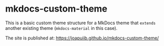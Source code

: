 # mkdocs-custom-theme
This is a basic custom theme structure for a MkDocs theme that `extends` another existing theme (`mkdocs-material` in this case).

The site is published at: https://joapuiib.github.io/mkdocs-custom-theme/

